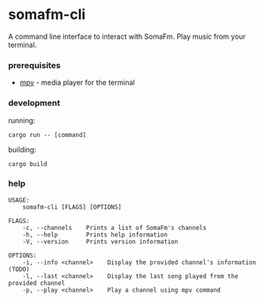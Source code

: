 # somafm-cli

A command line interface to interact with SomaFm. Play music from your terminal.

### prerequisites
* [mpv](https://mpv.io) - media player for the terminal

### development

running:
```
cargo run -- [command]
```

building:
```
cargo build
```

### help

```
USAGE:
    somafm-cli [FLAGS] [OPTIONS]

FLAGS:
    -c, --channels    Prints a list of SomaFm's channels
    -h, --help        Prints help information
    -V, --version     Prints version information

OPTIONS:
    -i, --info <channel>    Display the provided channel's information (TODO)
    -l, --last <channel>    Display the last song played from the provided channel
    -p, --play <channel>    Play a channel using mpv command
```